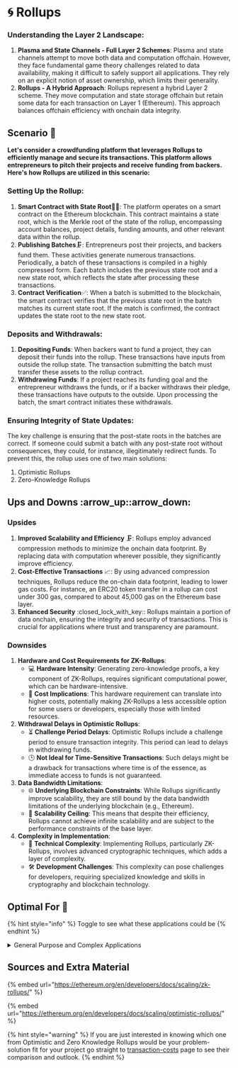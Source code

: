 # 🌀 Rollups



### **Understanding the Layer 2 Landscape:**

1. **Plasma and State Channels - Full Layer 2 Schemes**: Plasma and state channels attempt to move both data and computation offchain. However, they face fundamental game theory challenges related to data availability, making it difficult to safely support all applications. They rely on an explicit notion of asset ownership, which limits their generality.
2. **Rollups - A Hybrid Approach**: Rollups represent a hybrid Layer 2 scheme. They move computation and state storage offchain but retain some data for each transaction on Layer 1 (Ethereum). This approach balances offchain efficiency with onchain data integrity.



## Scenario 🌟

**Let's consider a crowdfunding platform that leverages Rollups to efficiently manage and secure its transactions. This platform allows entrepreneurs to pitch their projects and receive funding from backers. Here's how Rollups are utilized in this scenario:**

### **Setting Up the Rollup:**

1. **Smart Contract with State Root**📜🌳: The platform operates on a smart contract on the Ethereum blockchain. This contract maintains a state root, which is the Merkle root of the state of the rollup, encompassing account balances, project details, funding amounts, and other relevant data within the rollup.
2. **Publishing Batches**🗜️: Entrepreneurs post their projects, and backers fund them. These activities generate numerous transactions. Periodically, a batch of these transactions is compiled in a highly compressed form. Each batch includes the previous state root and a new state root, which reflects the state after processing these transactions.
3. **Contract Verification**✅: When a batch is submitted to the blockchain, the smart contract verifies that the previous state root in the batch matches its current state root. If the match is confirmed, the contract updates the state root to the new state root.

### **Deposits and Withdrawals:**

1. **Depositing Funds**: When backers want to fund a project, they can deposit their funds into the rollup. These transactions have inputs from outside the rollup state. The transaction submitting the batch must transfer these assets to the rollup contract.
2. **Withdrawing Funds**: If a project reaches its funding goal and the entrepreneur withdraws the funds, or if a backer withdraws their pledge, these transactions have outputs to the outside. Upon processing the batch, the smart contract initiates these withdrawals.

### **Ensuring Integrity of State Updates:**

The key challenge is ensuring that the post-state roots in the batches are correct. If someone could submit a batch with any post-state root without consequences, they could, for instance, illegitimately redirect funds. To prevent this, the rollup uses one of two main solutions:&#x20;

1. Optimistic Rollups
2. Zero-Knowledge Rollups



## Ups and Downs :arrow\_up::arrow\_down:

### Upsides

1. **Improved Scalability and Efficiency** 🗜️: Rollups employ advanced compression methods to minimize the onchain data footprint. By replacing data with computation wherever possible, they significantly improve efficiency.
2. **Cost-Effective Transactions** 📈: By using advanced compression techniques, Rollups reduce the on-chain data footprint, leading to lower gas costs. For instance, an ERC20 token transfer in a rollup can cost under 300 gas, compared to about 45,000 gas on the Ethereum base layer.
3. **Enhanced Security** :closed\_lock\_with\_key:: Rollups maintain a portion of data onchain, ensuring the integrity and security of transactions. This is crucial for applications where trust and transparency are paramount.

### Downsides

1. **Hardware and Cost Requirements for ZK-Rollups**:&#x20;
   * 💻 **Hardware Intensity**: Generating zero-knowledge proofs, a key component of ZK-Rollups, requires significant computational power, which can be hardware-intensive.
   * 💸 **Cost Implications**: This hardware requirement can translate into higher costs, potentially making ZK-Rollups a less accessible option for some users or developers, especially those with limited resources.
2. **Withdrawal Delays in Optimistic Rollups**:&#x20;
   * ⏳ **Challenge Period Delays**: Optimistic Rollups include a challenge period to ensure transaction integrity. This period can lead to delays in withdrawing funds.
   * 🕒 **Not Ideal for Time-Sensitive Transactions**: Such delays might be a drawback for transactions where time is of the essence, as immediate access to funds is not guaranteed.
3. **Data Bandwidth Limitations**:&#x20;
   * 🌐 **Underlying Blockchain Constraints**: While Rollups significantly improve scalability, they are still bound by the data bandwidth limitations of the underlying blockchain (e.g., Ethereum).
   * 🚧 **Scalability Ceiling**: This means that despite their efficiency, Rollups cannot achieve infinite scalability and are subject to the performance constraints of the base layer.
4. **Complexity in Implementation**:&#x20;
   * 🧠 **Technical Complexity**: Implementing Rollups, particularly ZK-Rollups, involves advanced cryptographic techniques, which adds a layer of complexity.
   * 🛠️ **Development Challenges**: This complexity can pose challenges for developers, requiring specialized knowledge and skills in cryptography and blockchain technology.

## Optimal For 🎯

{% hint style="info" %}
Toggle to see what these applications could be
{% endhint %}

<details>

<summary>General Purpose and Complex Applications</summary>



1. **DeFi Applications**: In the decentralized finance (DeFi) space, Rollups can be particularly useful. They provide the necessary scalability to handle complex financial transactions and interactions, such as trading, lending, and borrowing, while ensuring security and data integrity.
2. **NFT Marketplaces**: For Non-Fungible Token (NFT) platforms, Rollups offer an efficient way to manage a high volume of minting, buying, and selling activities. They reduce the gas costs associated with these transactions, making NFT trading more accessible.
3. **Smart Contract Execution**: Rollups are well-suited for applications that require complex smart contract interactions. By offloading computation offchain, they allow for more complex and computationally intensive contracts to be executed more efficiently than on the main chain.
4. **Cross-Chain Interactions**: For applications that require interactions across different blockchain networks, Rollups can facilitate more efficient cross-chain transactions and communication.
5. **Privacy-Focused Applications**: Especially with ZK-Rollups, there is an added layer of privacy since transaction data is compressed and validated through zero-knowledge proofs, making them suitable for applications that prioritize user privacy.
6. **Scalable DApps (Decentralized Applications)**: DApps that aim to scale without compromising on security and decentralization benefit from Rollups. They can handle more users and transactions without the typical bottlenecks of the main blockchain.
7. **Enterprise Blockchain Solutions**: For businesses and enterprises looking to leverage blockchain technology for supply chain management, identity verification, and other applications, Rollups provide a scalable and efficient solution.

</details>



## Sources and Extra Material

{% embed url="https://ethereum.org/en/developers/docs/scaling/zk-rollups/" %}

{% embed url="https://ethereum.org/en/developers/docs/scaling/optimistic-rollups/" %}

{% hint style="warning" %}
If you are just interested in knowing which one from Optimistic and Zero Knowledge Rollups would be your problem-solution fit for your project go straight to [transaction-costs](../transaction-costs/ "mention") page to see their comparison and outlook.
{% endhint %}
